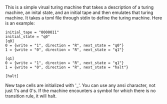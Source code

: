 This is a simple virual turing machine that takes a description of a turing machine, an inital state, and an initial tape and then emulates that turing machine. It takes a toml file through stdin to define the turing machine. Here is an example:

```
initial_tape = "0000011"
initial_state = "q0"
[q0]
0 = {write = "1", direction = "R", next_state = "q0"}
1 = {write = "0", direction = "R", next_state = "q1"}

[q1]
0 = {write = "1", direction = "R", next_state = "q1"}
1 = {write = "0", direction = "R", next_state = "halt"}

[halt]
```
New tape cells are initialized with '_'. You can use any ansi character, not just 1's and 0's. If the machine encounters a symbol for which there is no transition rule, it will halt.
